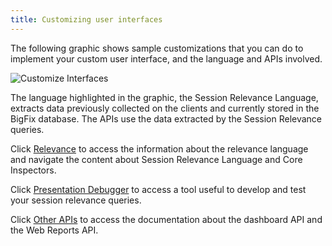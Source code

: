 ```yaml
---
title: Customizing user interfaces
---
```


The following graphic shows sample customizations that you can do to implement
your custom user interface, and the language and APIs involved.

![Customize Interfaces](/static/img/customize-interfaces.png)

The language highlighted in the graphic, the Session Relevance Language, extracts 
data previously collected on the clients and currently stored in the BigFix database.
The APIs use the data extracted by the Session Relevance queries.

Click [Relevance](/relevance/) to access the information about the relevance 
language and navigate the content about Session Relevance Language and Core 
Inspectors.

Click [Presentation Debugger](/relevance/tools/presentation_debugger.html) to access 
a tool useful to develop and test your session relevance queries.

Click [Other APIs](/other/) to access the documentation about the dashboard API and the Web Reports API.

<!--- Select [Use Case Scenarios](/use-cases/) in the main toolbar and then the name
of the scenario listed in the graphic to see the steps to run to implement it. --->
